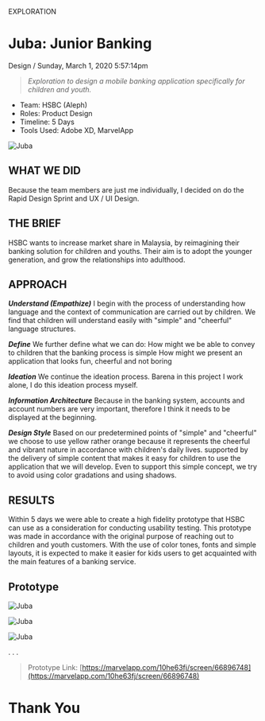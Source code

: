 <p class="type">EXPLORATION</p>

# Juba: Junior Banking

<p class="meta">Design  /  Sunday, March 1, 2020 5:57:14pm</p>

> *Exploration to design a mobile banking application specifically for children and youth.*

* Team: HSBC (Aleph)
* Roles: Product Design
* Timeline: 5 Days
* Tools Used: Adobe XD, MarvelApp

![Juba](https://farooq-agent.web.app/assets/images/works/details/242-juba/juba.jpg)

## WHAT WE DID

Because the team members are just me individually, I decided on do the Rapid Design Sprint and UX / UI Design.

## THE BRIEF

HSBC wants to increase market share in Malaysia, by reimagining their banking solution for children and youths. Their aim is to adopt the younger generation, and grow the relationships into adulthood.

## APPROACH

***Understand (Empathize)***
I begin with the process of understanding how language and the context of communication are carried out by children. We find that children will understand easily with "simple" and "cheerful" language structures.

***Define***
We further define what we can do:
How might we be able to convey to children that the banking process is simple
How might we present an application that looks fun, cheerful and not boring

***Ideation***
We continue the ideation process. Barena in this project I work alone, I do this ideation process myself.

***Information Architecture***
Because in the banking system, accounts and account numbers are very important, therefore I think it needs to be displayed at the beginning.

***Design Style***
Based on our predetermined points of "simple" and "cheerful" we choose to use yellow rather orange because it represents the cheerful and vibrant nature in accordance with children's daily lives. supported by the delivery of simple content that makes it easy for children to use the application that we will develop. Even to support this simple concept, we try to avoid using color gradations and using shadows.

## RESULTS
Within 5 days we were able to create a high fidelity prototype that HSBC can use as a consideration for conducting usability testing. This prototype was made in accordance with the original purpose of reaching out to children and youth customers. With the use of color tones, fonts and simple layouts, it is expected to make it easier for kids users to get acquainted with the main features of a banking service.

## Prototype

![Juba](https://farooq-agent.web.app/assets/images/works/details/242-juba/1@2x.png)

![Juba](https://farooq-agent.web.app/assets/images/works/details/242-juba/2@2x.png)

![Juba](https://farooq-agent.web.app/assets/images/works/details/242-juba/3@2x.png)

<p class="caption">. . .</p>

> Prototype Link: [https://marvelapp.com/10he63fj/screen/66896748](https://marvelapp.com/10he63fj/screen/66896748)

# Thank You
